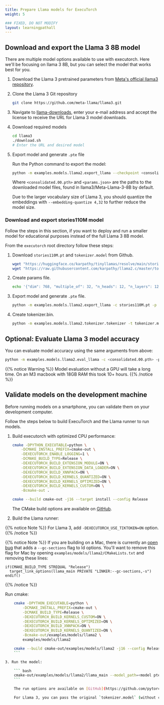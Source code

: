 ```yaml
---
title: Prepare Llama models for ExecuTorch
weight: 5

### FIXED, DO NOT MODIFY
layout: learningpathall
---
```


## Download and export the Llama 3 8B model

There are multiple model options available to use with executorch. Here we'll be focusing on llama 3 8B, but you can select the model that works best for you.

1. Download the Llama 3 pretrained parameters from [Meta's official llama3 repository](https://github.com/meta-llama/llama3/).

2. Clone the Llama 3 Git repository

    ```bash
    git clone https://github.com/meta-llama/llama3.git
     ```

3. Navigate to [llama-downloads](https://llama.meta.com/llama-downloads/), enter your e-mail address and accept the license to receive the URL for Llama 3 model downloads.

4. Download required models

    ```bash
    cd llama3
    ./download.sh
    # Enter the URL and desired model
    ```

5. Export model and generate `.pte` file

    Run the Python command to export the model:

    ```bash
    python -m examples.models.llama2.export_llama --checkpoint <consolidated.00.pth> -p <params.json> -kv --use_sdpa_with_kv_cache -X -qmode 8da4w  --group_size 128 -d fp32 --metadata '{"get_bos_id":128000, "get_eos_id":128001}' --embedding-quantize 4,32 --output_name="llama3_kv_sdpa_xnn_qe_4_32.pte"
    ```

    Where `<consolidated.00.pth>` and `<params.json>` are the paths to the downloaded model files, found in llama3/Meta-Llama-3-8B by default.

    Due to the larger vocabulary size of Llama 3, you should quantize the embeddings with `--embedding-quantize 4,32` to further reduce the model size.

### Download and export stories110M model

Follow the steps in this section, if you want to deploy and run a smaller model for educational purposes instead of the full Llama 3 8B model.

From the `executorch` root directory follow these steps:

1. Download `stories110M.pt` and `tokenizer.model` from Github.

    ``` bash
    wget "https://huggingface.co/karpathy/tinyllamas/resolve/main/stories110M.pt"
    wget "https://raw.githubusercontent.com/karpathy/llama2.c/master/tokenizer.model"
    ```

2. Create params file.

    ``` bash
    echo '{"dim": 768, "multiple_of": 32, "n_heads": 12, "n_layers": 12, "norm_eps": 1e-05, "vocab_size": 32000}' > params.json
    ```

3. Export model and generate `.pte` file.

    ``` bash
    python -m examples.models.llama2.export_llama -c stories110M.pt -p params.json -X
    ```

4. Create tokenizer.bin.

    ``` bash
    python -m examples.models.llama2.tokenizer.tokenizer -t tokenizer.model -o tokenizer.bin
    ```

## Optional: Evaluate Llama 3 model accuracy

You can evaluate model accuracy using the same arguments from above:

``` bash
python -m examples.models.llama2.eval_llama -c <consolidated.00.pth> -p <params.json> -t <tokenizer.model> -d fp32 --max_seq_len 2048 --limit 1000
```

{{% notice Warning %}}
Model evaluation without a GPU will take a long time. On an M3 macbook with 18GB RAM this took 10+ hours.
{{% /notice %}}

## Validate models on the development machine

Before running models on a smartphone, you can validate them on your development computer. 

Follow the steps below to build ExecuTorch and the Llama runner to run models. 

1. Build executorch with optimized CPU performance:

    ``` bash
    cmake -DPYTHON_EXECUTABLE=python \
        -DCMAKE_INSTALL_PREFIX=cmake-out \
        -DEXECUTORCH_ENABLE_LOGGING=1 \
        -DCMAKE_BUILD_TYPE=Release \
        -DEXECUTORCH_BUILD_EXTENSION_MODULE=ON \
        -DEXECUTORCH_BUILD_EXTENSION_DATA_LOADER=ON \
        -DEXECUTORCH_BUILD_XNNPACK=ON \
        -DEXECUTORCH_BUILD_KERNELS_QUANTIZED=ON \
        -DEXECUTORCH_BUILD_KERNELS_OPTIMIZED=ON \
        -DEXECUTORCH_BUILD_KERNELS_CUSTOM=ON \
        -Bcmake-out .

    cmake --build cmake-out -j16 --target install --config Release
    ```

    The CMake build options are available on [GitHub](https://github.com/pytorch/executorch/blob/main/CMakeLists.txt#L59).

2. Build the Llama runner:

{{% notice Note %}}
For Llama 3, add `-DEXECUTORCH_USE_TIKTOKEN=ON` option.
{{% /notice %}}

{{% notice Note %}}
If you are building on a Mac, there is currently an [open bug](https://github.com/pytorch/executorch/issues/3600) that adds a `--gc-sections` flag to ld options. You'll want to remove this flag for Mac by opening `examples/models/llama2/CMakeLists.txt` and removing these lines:

```
if(CMAKE_BUILD_TYPE STREQUAL "Release")
  target_link_options(llama_main PRIVATE "LINKER:--gc-sections,-s")
endif()
```
{{% /notice %}}

Run cmake:

``` bash
    cmake -DPYTHON_EXECUTABLE=python \
        -DCMAKE_INSTALL_PREFIX=cmake-out \
        -DCMAKE_BUILD_TYPE=Release \
        -DEXECUTORCH_BUILD_KERNELS_CUSTOM=ON \
        -DEXECUTORCH_BUILD_KERNELS_OPTIMIZED=ON \
        -DEXECUTORCH_BUILD_XNNPACK=ON \
        -DEXECUTORCH_BUILD_KERNELS_QUANTIZED=ON \
        -Bcmake-out/examples/models/llama2 \
        examples/models/llama2

    cmake --build cmake-out/examples/models/llama2 -j16 --config Release
    ```

3. Run the model: 

    ``` bash
    cmake-out/examples/models/llama2/llama_main --model_path=<model pte file> --tokenizer_path=<tokenizer.bin> --prompt=<prompt>
    ```

    The run options are available on [GitHub](https://github.com/pytorch/executorch/blob/main/examples/models/llama2/main.cpp#L18-L40).

    For Llama 3, you can pass the original `tokenizer.model` (without converting to `.bin` file).
